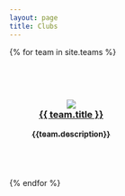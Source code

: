 ```yaml
---
layout: page
title: Clubs
---
```

{% for team in site.teams %}

  <div class="team" style="padding: 40px; display: inline-block;">
    <h3 align="center">
      <a href="{{ team.url }}"> 
        <img src="{{team.thumb_image}}"> 
        <br>{{ team.title }}
        <p><sub>{{team.description}}</sub></p>
      </a>
    </h3>
  </div>
 
{% endfor %}

